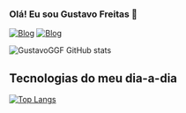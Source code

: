 ### Olá! Eu sou Gustavo Freitas 👋

[![Blog](https://img.shields.io/badge/LinkedIn-0077B5?style=for-the-badge&logo=linkedin&logoColor=white)](https://www.linkedin.com/in/gustavo-freitas-82a136206/) [![Blog](https://img.shields.io/badge/Instagram-E4405F?style=for-the-badge&logo=instagram&logoColor=white)](https://instagram.com/gustavo_freitasgf)

![GustavoGGF GitHub stats](https://github-readme-stats.vercel.app/api?username=GustavoGGF&show_icons=true&theme=radical)

## Tecnologias do meu dia-a-dia

[![Top Langs](https://github-readme-stats.vercel.app/api/top-langs/?username=GustavoGGF&demo=true)](https://github.com/anuraghazra/github-readme-stats)
